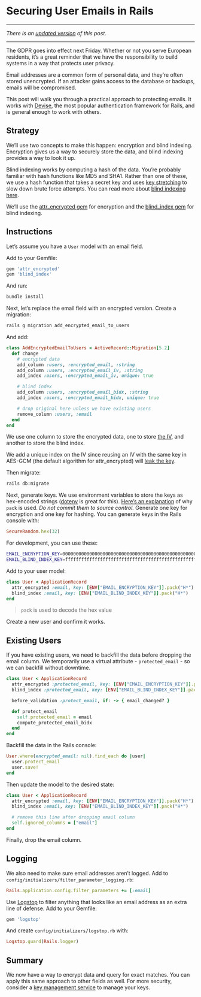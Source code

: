 # Securing User Emails in Rails

---

*There is an [updated version](https://ankane.org/securing-user-emails-lockbox) of this post.*

---

The GDPR goes into effect next Friday. Whether or not you serve European residents, it’s a great reminder that we have the responsibility to build systems in a way that protects user privacy.

Email addresses are a common form of personal data, and they’re often stored unencrypted. If an attacker gains access to the database or backups, emails will be compromised.

This post will walk you through a practical approach to protecting emails. It works with [Devise](https://github.com/plataformatec/devise), the most popular authentication framework for Rails, and is general enough to work with others.

## Strategy

We’ll use two concepts to make this happen: encryption and blind indexing. Encryption gives us a way to securely store the data, and blind indexing provides a way to look it up.

Blind indexing works by computing a hash of the data. You’re probably familiar with hash functions like MD5 and SHA1. Rather than one of these, we use a hash function that takes a secret key and uses [key stretching](https://en.wikipedia.org/wiki/Key_stretching) to slow down brute force attempts. You can read more about [blind indexing here](https://www.sitepoint.com/how-to-search-on-securely-encrypted-database-fields/).

We’ll use the [attr_encrypted gem](https://github.com/attr-encrypted/attr_encrypted) for encryption and the [blind_index gem](https://github.com/ankane/blind_index) for blind indexing.

## Instructions

Let’s assume you have a `User` model with an email field.

Add to your Gemfile:

```ruby
gem 'attr_encrypted'
gem 'blind_index'
```

And run:

```sh
bundle install
```

Next, let’s replace the email field with an encrypted version. Create a migration:

```sh
rails g migration add_encrypted_email_to_users
```

And add:

```ruby
class AddEncryptedEmailToUsers < ActiveRecord::Migration[5.2]
  def change
    # encrypted data
    add_column :users, :encrypted_email, :string
    add_column :users, :encrypted_email_iv, :string
    add_index :users, :encrypted_email_iv, unique: true

    # blind index
    add_column :users, :encrypted_email_bidx, :string
    add_index :users, :encrypted_email_bidx, unique: true

    # drop original here unless we have existing users
    remove_column :users, :email
  end
end
```

We use one column to store the encrypted data, one to store [the IV](http://www.cryptofails.com/post/70059609995/crypto-noobs-1-initialization-vectors), and another to store the blind index.

We add a unique index on the IV since reusing an IV with the same key in AES-GCM (the default algorithm for attr_encrypted) will [leak the key](https://csrc.nist.gov/csrc/media/projects/block-cipher-techniques/documents/bcm/joux_comments.pdf).

Then migrate:

```sh
rails db:migrate
```

Next, generate keys. We use environment variables to store the keys as hex-encoded strings ([dotenv](https://github.com/bkeepers/dotenv) is great for this). [Here’s an explanation](https://ankane.org/encryption-keys) of why `pack` is used. *Do not commit them to source control.* Generate one key for encryption and one key for hashing. You can generate keys in the Rails console with:

```ruby
SecureRandom.hex(32)
```

For development, you can use these:

```sh
EMAIL_ENCRYPTION_KEY=0000000000000000000000000000000000000000000000000000000000000000
EMAIL_BLIND_INDEX_KEY=ffffffffffffffffffffffffffffffffffffffffffffffffffffffffffffffff
```

Add to your user model:

```ruby
class User < ApplicationRecord
  attr_encrypted :email, key: [ENV["EMAIL_ENCRYPTION_KEY"]].pack("H*")
  blind_index :email, key: [ENV["EMAIL_BLIND_INDEX_KEY"]].pack("H*")
end
```

> `pack` is used to decode the hex value

Create a new user and confirm it works.

## Existing Users

If you have existing users, we need to backfill the data before dropping the email column. We temporarily use a virtual attribute - `protected_email` - so we can backfill without downtime.

```ruby
class User < ApplicationRecord
  attr_encrypted :protected_email, key: [ENV["EMAIL_ENCRYPTION_KEY"]].pack("H*"), attribute: "encrypted_email"
  blind_index :protected_email, key: [ENV["EMAIL_BLIND_INDEX_KEY"]].pack("H*"), attribute: "email", bidx_attribute: "encrypted_email_bidx"

  before_validation :protect_email, if: -> { email_changed? }

  def protect_email
    self.protected_email = email
    compute_protected_email_bidx
  end
end
```

Backfill the data in the Rails console:

```ruby
User.where(encrypted_email: nil).find_each do |user|
  user.protect_email
  user.save!
end
```

Then update the model to the desired state:

```ruby
class User < ApplicationRecord
  attr_encrypted :email, key: [ENV["EMAIL_ENCRYPTION_KEY"]].pack("H*")
  blind_index :email, key: [ENV["EMAIL_BLIND_INDEX_KEY"]].pack("H*")

  # remove this line after dropping email column
  self.ignored_columns = ["email"]
end
```

Finally, drop the email column.

## Logging

We also need to make sure email addresses aren’t logged. Add to `config/initializers/filter_parameter_logging.rb`:

```ruby
Rails.application.config.filter_parameters += [:email]
```

Use [Logstop](https://github.com/ankane/logstop) to filter anything that looks like an email address as an extra line of defense. Add to your Gemfile:

```ruby
gem 'logstop'
```

And create `config/initializers/logstop.rb` with:

```ruby
Logstop.guard(Rails.logger)
```

## Summary

We now have a way to encrypt data and query for exact matches. You can apply this same approach to other fields as well. For more security, consider a [key management service](https://github.com/ankane/kms_encrypted) to manage your keys.
